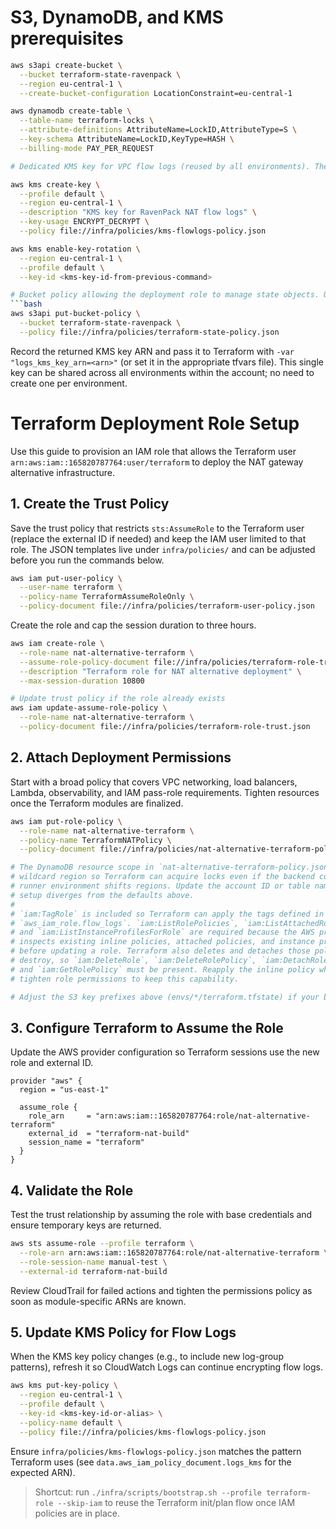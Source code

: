 # S3, DynamoDB, and KMS prerequisites

```bash
aws s3api create-bucket \
  --bucket terraform-state-ravenpack \
  --region eu-central-1 \
  --create-bucket-configuration LocationConstraint=eu-central-1

aws dynamodb create-table \
  --table-name terraform-locks \
  --attribute-definitions AttributeName=LockID,AttributeType=S \
  --key-schema AttributeName=LockID,KeyType=HASH \
  --billing-mode PAY_PER_REQUEST

# Dedicated KMS key for VPC flow logs (reused by all environments). The template lives at `infra/policies/kms-flowlogs-policy.json`; edit the ARNs if necessary before running the command below.

aws kms create-key \
  --profile default \
  --region eu-central-1 \
  --description "KMS key for RavenPack NAT flow logs" \
  --key-usage ENCRYPT_DECRYPT \
  --policy file://infra/policies/kms-flowlogs-policy.json

aws kms enable-key-rotation \
  --region eu-central-1 \
  --profile default \
  --key-id <kms-key-id-from-previous-command>

# Bucket policy allowing the deployment role to manage state objects. Update `infra/policies/terraform-state-policy.json` if your ARNs differ, then apply it:
```bash
aws s3api put-bucket-policy \
  --bucket terraform-state-ravenpack \
  --policy file://infra/policies/terraform-state-policy.json
```

Record the returned KMS key ARN and pass it to Terraform with `-var "logs_kms_key_arn=<arn>"` (or set it in the appropriate tfvars file). This single key can be shared across all environments within the account; no need to create one per environment.

# Terraform Deployment Role Setup

Use this guide to provision an IAM role that allows the Terraform user `arn:aws:iam::165820787764:user/terraform` to deploy the NAT gateway alternative infrastructure.

## 1. Create the Trust Policy
Save the trust policy that restricts `sts:AssumeRole` to the Terraform user (replace the external ID if needed) and keep the IAM user limited to that role. The JSON templates live under `infra/policies/` and can be adjusted before you run the commands below.

```bash
aws iam put-user-policy \
  --user-name terraform \
  --policy-name TerraformAssumeRoleOnly \
  --policy-document file://infra/policies/terraform-user-policy.json
```

Create the role and cap the session duration to three hours.

```bash
aws iam create-role \
  --role-name nat-alternative-terraform \
  --assume-role-policy-document file://infra/policies/terraform-role-trust.json \
  --description "Terraform role for NAT alternative deployment" \
  --max-session-duration 10800

# Update trust policy if the role already exists
aws iam update-assume-role-policy \
  --role-name nat-alternative-terraform \
  --policy-document file://infra/policies/terraform-role-trust.json
```

## 2. Attach Deployment Permissions
Start with a broad policy that covers VPC networking, load balancers, Lambda, observability, and IAM pass-role requirements. Tighten resources once the Terraform modules are finalized.

```bash
aws iam put-role-policy \
  --role-name nat-alternative-terraform \
  --policy-name TerraformNATPolicy \
  --policy-document file://infra/policies/nat-alternative-terraform-policy.json

# The DynamoDB resource scope in `nat-alternative-terraform-policy.json` uses a
# wildcard region so Terraform can acquire locks even if the backend config or
# runner environment shifts regions. Update the account ID or table name if your
# setup diverges from the defaults above.
#
# `iam:TagRole` is included so Terraform can apply the tags defined in
# `aws_iam_role.flow_logs`. `iam:ListRolePolicies`, `iam:ListAttachedRolePolicies`,
# and `iam:ListInstanceProfilesForRole` are required because the AWS provider
# inspects existing inline policies, attached policies, and instance profiles
# before updating a role. Terraform also deletes and detaches those policies on
# destroy, so `iam:DeleteRole`, `iam:DeleteRolePolicy`, `iam:DetachRolePolicy`,
# and `iam:GetRolePolicy` must be present. Reapply the inline policy whenever you
# tighten role permissions to keep this capability.

# Adjust the S3 key prefixes above (envs/*/terraform.tfstate) if your backend uses a different path.
```

## 3. Configure Terraform to Assume the Role
Update the AWS provider configuration so Terraform sessions use the new role and external ID.

```hcl
provider "aws" {
  region = "us-east-1"

  assume_role {
    role_arn     = "arn:aws:iam::165820787764:role/nat-alternative-terraform"
    external_id  = "terraform-nat-build"
    session_name = "terraform"
  }
}
```

## 4. Validate the Role
Test the trust relationship by assuming the role with base credentials and ensure temporary keys are returned.

```bash
aws sts assume-role --profile terraform \
  --role-arn arn:aws:iam::165820787764:role/nat-alternative-terraform \
  --role-session-name manual-test \
  --external-id terraform-nat-build
```

Review CloudTrail for failed actions and tighten the permissions policy as soon as module-specific ARNs are known.

## 5. Update KMS Policy for Flow Logs
When the KMS key policy changes (e.g., to include new log-group patterns), refresh it so CloudWatch Logs can continue encrypting flow logs.

```bash
aws kms put-key-policy \
  --region eu-central-1 \
  --profile default \
  --key-id <kms-key-id-or-alias> \
  --policy-name default \
  --policy file://infra/policies/kms-flowlogs-policy.json
```

Ensure `infra/policies/kms-flowlogs-policy.json` matches the pattern Terraform uses (see `data.aws_iam_policy_document.logs_kms` for the expected ARN).
> Shortcut: run `./infra/scripts/bootstrap.sh --profile terraform-role --skip-iam` to reuse the Terraform init/plan flow once IAM policies are in place.
